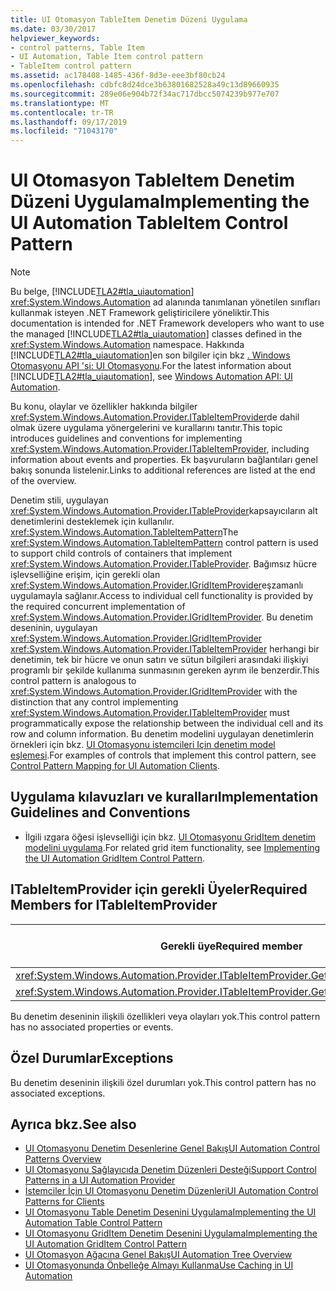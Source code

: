 ```yaml
---
title: UI Otomasyon TableItem Denetim Düzeni Uygulama
ms.date: 03/30/2017
helpviewer_keywords:
- control patterns, Table Item
- UI Automation, Table Item control pattern
- TableItem control pattern
ms.assetid: ac178408-1485-436f-8d3e-eee3bf80cb24
ms.openlocfilehash: cdbfc8d24dce3b63801682528a49c13d89660935
ms.sourcegitcommit: 289e06e904b72f34ac717dbcc5074239b977e707
ms.translationtype: MT
ms.contentlocale: tr-TR
ms.lasthandoff: 09/17/2019
ms.locfileid: "71043170"
---
```

# <a name="implementing-the-ui-automation-tableitem-control-pattern"></a><span data-ttu-id="fdedc-102">UI Otomasyon TableItem Denetim Düzeni Uygulama</span><span class="sxs-lookup"><span data-stu-id="fdedc-102">Implementing the UI Automation TableItem Control Pattern</span></span>
> [!NOTE]
> <span data-ttu-id="fdedc-103">Bu belge, [!INCLUDE[TLA2#tla_uiautomation](../../../includes/tla2sharptla-uiautomation-md.md)] <xref:System.Windows.Automation> ad alanında tanımlanan yönetilen sınıfları kullanmak isteyen .NET Framework geliştiricilere yöneliktir.</span><span class="sxs-lookup"><span data-stu-id="fdedc-103">This documentation is intended for .NET Framework developers who want to use the managed [!INCLUDE[TLA2#tla_uiautomation](../../../includes/tla2sharptla-uiautomation-md.md)] classes defined in the <xref:System.Windows.Automation> namespace.</span></span> <span data-ttu-id="fdedc-104">Hakkında [!INCLUDE[TLA2#tla_uiautomation](../../../includes/tla2sharptla-uiautomation-md.md)]en son bilgiler için bkz [. Windows Otomasyonu API 'si: UI Otomasyonu](https://go.microsoft.com/fwlink/?LinkID=156746).</span><span class="sxs-lookup"><span data-stu-id="fdedc-104">For the latest information about [!INCLUDE[TLA2#tla_uiautomation](../../../includes/tla2sharptla-uiautomation-md.md)], see [Windows Automation API: UI Automation](https://go.microsoft.com/fwlink/?LinkID=156746).</span></span>  
  
 <span data-ttu-id="fdedc-105">Bu konu, olaylar ve özellikler hakkında bilgiler <xref:System.Windows.Automation.Provider.ITableItemProvider>de dahil olmak üzere uygulama yönergelerini ve kurallarını tanıtır.</span><span class="sxs-lookup"><span data-stu-id="fdedc-105">This topic introduces guidelines and conventions for implementing <xref:System.Windows.Automation.Provider.ITableItemProvider>, including information about events and properties.</span></span> <span data-ttu-id="fdedc-106">Ek başvuruların bağlantıları genel bakış sonunda listelenir.</span><span class="sxs-lookup"><span data-stu-id="fdedc-106">Links to additional references are listed at the end of the overview.</span></span>  
  
 <span data-ttu-id="fdedc-107">Denetim stili, uygulayan <xref:System.Windows.Automation.Provider.ITableProvider>kapsayıcıların alt denetimlerini desteklemek için kullanılır. <xref:System.Windows.Automation.TableItemPattern></span><span class="sxs-lookup"><span data-stu-id="fdedc-107">The <xref:System.Windows.Automation.TableItemPattern> control pattern is used to support child controls of containers that implement <xref:System.Windows.Automation.Provider.ITableProvider>.</span></span> <span data-ttu-id="fdedc-108">Bağımsız hücre işlevselliğine erişim, için gerekli olan <xref:System.Windows.Automation.Provider.IGridItemProvider>eşzamanlı uygulamayla sağlanır.</span><span class="sxs-lookup"><span data-stu-id="fdedc-108">Access to individual cell functionality is provided by the required concurrent implementation of <xref:System.Windows.Automation.Provider.IGridItemProvider>.</span></span> <span data-ttu-id="fdedc-109">Bu denetim deseninin, uygulayan <xref:System.Windows.Automation.Provider.IGridItemProvider> <xref:System.Windows.Automation.Provider.ITableItemProvider> herhangi bir denetimin, tek bir hücre ve onun satırı ve sütun bilgileri arasındaki ilişkiyi programlı bir şekilde kullanıma sunmasının gereken ayrım ile benzerdir.</span><span class="sxs-lookup"><span data-stu-id="fdedc-109">This control pattern is analogous to <xref:System.Windows.Automation.Provider.IGridItemProvider> with the distinction that any control implementing <xref:System.Windows.Automation.Provider.ITableItemProvider> must programmatically expose the relationship between the individual cell and its row and column information.</span></span> <span data-ttu-id="fdedc-110">Bu denetim modelini uygulayan denetimlerin örnekleri için bkz. [UI Otomasyonu istemcileri Için denetim model eşlemesi](control-pattern-mapping-for-ui-automation-clients.md).</span><span class="sxs-lookup"><span data-stu-id="fdedc-110">For examples of controls that implement this control pattern, see [Control Pattern Mapping for UI Automation Clients](control-pattern-mapping-for-ui-automation-clients.md).</span></span>  
  
<a name="Implementation_Guidelines_and_Conventions"></a>   
## <a name="implementation-guidelines-and-conventions"></a><span data-ttu-id="fdedc-111">Uygulama kılavuzları ve kuralları</span><span class="sxs-lookup"><span data-stu-id="fdedc-111">Implementation Guidelines and Conventions</span></span>  
  
- <span data-ttu-id="fdedc-112">İlgili ızgara öğesi işlevselliği için bkz. [UI Otomasyonu GridItem denetim modelini uygulama](implementing-the-ui-automation-griditem-control-pattern.md).</span><span class="sxs-lookup"><span data-stu-id="fdedc-112">For related grid item functionality, see [Implementing the UI Automation GridItem Control Pattern](implementing-the-ui-automation-griditem-control-pattern.md).</span></span>  
  
<a name="Required_Members_for_ITableItemProvider"></a>   
## <a name="required-members-for-itableitemprovider"></a><span data-ttu-id="fdedc-113">ITableItemProvider için gerekli Üyeler</span><span class="sxs-lookup"><span data-stu-id="fdedc-113">Required Members for ITableItemProvider</span></span>  
  
|<span data-ttu-id="fdedc-114">Gerekli üye</span><span class="sxs-lookup"><span data-stu-id="fdedc-114">Required member</span></span>|<span data-ttu-id="fdedc-115">Üye türü</span><span class="sxs-lookup"><span data-stu-id="fdedc-115">Member type</span></span>|<span data-ttu-id="fdedc-116">Notlar</span><span class="sxs-lookup"><span data-stu-id="fdedc-116">Notes</span></span>|  
|---------------------|-----------------|-----------|  
|<xref:System.Windows.Automation.Provider.ITableItemProvider.GetColumnHeaderItems%2A>|<span data-ttu-id="fdedc-117">Yöntem</span><span class="sxs-lookup"><span data-stu-id="fdedc-117">Method</span></span>|<span data-ttu-id="fdedc-118">Yok.</span><span class="sxs-lookup"><span data-stu-id="fdedc-118">None</span></span>|  
|<xref:System.Windows.Automation.Provider.ITableItemProvider.GetRowHeaderItems%2A>|<span data-ttu-id="fdedc-119">Yöntem</span><span class="sxs-lookup"><span data-stu-id="fdedc-119">Method</span></span>|<span data-ttu-id="fdedc-120">Yok.</span><span class="sxs-lookup"><span data-stu-id="fdedc-120">None</span></span>|  
  
 <span data-ttu-id="fdedc-121">Bu denetim deseninin ilişkili özellikleri veya olayları yok.</span><span class="sxs-lookup"><span data-stu-id="fdedc-121">This control pattern has no associated properties or events.</span></span>  
  
<a name="Exceptions"></a>   
## <a name="exceptions"></a><span data-ttu-id="fdedc-122">Özel Durumlar</span><span class="sxs-lookup"><span data-stu-id="fdedc-122">Exceptions</span></span>  
 <span data-ttu-id="fdedc-123">Bu denetim deseninin ilişkili özel durumları yok.</span><span class="sxs-lookup"><span data-stu-id="fdedc-123">This control pattern has no associated exceptions.</span></span>  
  
## <a name="see-also"></a><span data-ttu-id="fdedc-124">Ayrıca bkz.</span><span class="sxs-lookup"><span data-stu-id="fdedc-124">See also</span></span>

- [<span data-ttu-id="fdedc-125">UI Otomasyonu Denetim Desenlerine Genel Bakış</span><span class="sxs-lookup"><span data-stu-id="fdedc-125">UI Automation Control Patterns Overview</span></span>](ui-automation-control-patterns-overview.md)
- [<span data-ttu-id="fdedc-126">UI Otomasyonu Sağlayıcıda Denetim Düzenleri Desteği</span><span class="sxs-lookup"><span data-stu-id="fdedc-126">Support Control Patterns in a UI Automation Provider</span></span>](support-control-patterns-in-a-ui-automation-provider.md)
- [<span data-ttu-id="fdedc-127">İstemciler İçin UI Otomasyonu Denetim Düzenleri</span><span class="sxs-lookup"><span data-stu-id="fdedc-127">UI Automation Control Patterns for Clients</span></span>](ui-automation-control-patterns-for-clients.md)
- [<span data-ttu-id="fdedc-128">UI Otomasyonu Table Denetim Desenini Uygulama</span><span class="sxs-lookup"><span data-stu-id="fdedc-128">Implementing the UI Automation Table Control Pattern</span></span>](implementing-the-ui-automation-table-control-pattern.md)
- [<span data-ttu-id="fdedc-129">UI Otomasyonu GridItem Denetim Desenini Uygulama</span><span class="sxs-lookup"><span data-stu-id="fdedc-129">Implementing the UI Automation GridItem Control Pattern</span></span>](implementing-the-ui-automation-griditem-control-pattern.md)
- [<span data-ttu-id="fdedc-130">UI Otomasyon Ağacına Genel Bakış</span><span class="sxs-lookup"><span data-stu-id="fdedc-130">UI Automation Tree Overview</span></span>](ui-automation-tree-overview.md)
- [<span data-ttu-id="fdedc-131">UI Otomasyonunda Önbelleğe Almayı Kullanma</span><span class="sxs-lookup"><span data-stu-id="fdedc-131">Use Caching in UI Automation</span></span>](use-caching-in-ui-automation.md)
